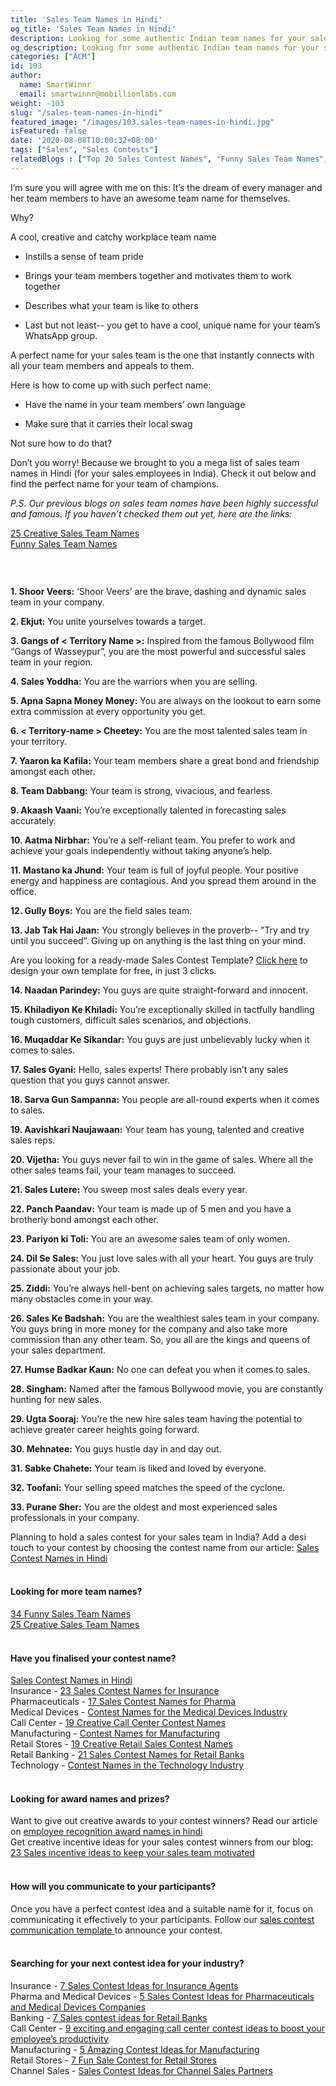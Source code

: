 ```yaml
---
title: 'Sales Team Names in Hindi'
og_title: 'Sales Team Names in Hindi'
description: Looking for some authentic Indian team names for your salesforce in India? Here is our list of cool, creative and catchy sales team names in Hindi
og_description: Looking for some authentic Indian team names for your salesforce in India? Here is our list of cool, creative and catchy sales team names in Hindi
categories: ["ACM"]
id: 103
author:
  name: SmartWinnr
  email: smartwinnr@mobillionlabs.com
weight: -103
slug: "/sales-team-names-in-hindi"
featured_image: "/images/103.sales-team-names-in-hindi.jpg"
isFeatured: false
date: '2020-08-08T10:00:32+08:00'
tags: ["Sales", "Sales Contests"]
relatedBlogs : ["Top 20 Sales Contest Names", "Funny Sales Team Names", "25 Creative Sales Team Names", "Sales Contest Names in Hindi", "23 Sales incentive ideas to keep your sales team motivated", "Sales Contest Communication Template"]
---
```


I’m sure you will agree with me on this: It’s the dream of every manager and her team members to have an awesome team name for themselves. 

Why?

A cool, creative and catchy workplace team name 

* Instills a sense of team pride

* Brings your team members together and motivates them to work together

* Describes what your team is like to others

* Last but not least-- you get to have a cool, unique name for your team’s WhatsApp group.

A perfect name for your sales team is the one that instantly connects with all your team members and appeals to them. 

Here is how to come up with such perfect name:

* Have the name in your team members’ own language 

* Make sure that it carries their local swag 

Not sure how to do that?

Don’t you worry! Because we brought to you a mega list of sales team names in Hindi (for your sales employees in India). Check it out below and find the perfect name for your team of champions.

_P.S. Our previous blogs on sales team names have been highly successful and famous. If you haven’t checked them out yet, here are the links:_

<div class="ml-margin-bottom10"> 
<a href="https://www.smartwinnr.com/post/25-creative-sales-team-names/" target="_blank" class="ml-desc-text">25 Creative Sales Team Names</a><br>
<a href="https://www.smartwinnr.com/post/funny-sales-team-names/" target="_blank" class="ml-desc-text">Funny Sales Team Names</a>
</div>  

<a href="https://tools.smartwinnr.com/#/contest-names-generator?utm_medium=banner&utm_source=blog&utm_campaign=high+traffic" rel="noreferrer" target="_blank"><img class="" alt="" src="/images/Contest_Names_Banner.png" class="ml-padding-top0 ml-padding-bottom0"></a>


<br>

**1. Shoor Veers:** ‘Shoor Veers’ are the brave, dashing and dynamic sales team in your company.

**2. Ekjut:** You unite yourselves towards a target.

**3. Gangs of < Territory Name >:** Inspired from the famous Bollywood film “Gangs of Wasseypur”, you are the most powerful and successful sales team in your region.

**4. Sales Yoddha:** You are the warriors when you are selling.

**5. Apna Sapna Money Money:** You are always on the lookout to earn some extra commission at every opportunity you get.

**6. < Territory-name > Cheetey:** You are the most talented sales team in your territory.

**7. Yaaron ka Kafila:** Your team members share a great bond and friendship amongst each other.

**8. Team Dabbang:** Your team is strong, vivacious, and fearless. 

**9. Akaash Vaani:** You’re exceptionally talented in forecasting sales accurately.

**10. Aatma Nirbhar:** You’re a self-reliant team. You prefer to work and achieve your goals independently without taking anyone’s help.

**11. Mastano ka Jhund:** Your team is full of joyful people. Your positive energy and happiness are contagious. And you spread them around in the office.

**12. Gully Boys:** You are the field sales team.

**13. Jab Tak Hai Jaan:** You strongly believes in the proverb-- ”Try and try until you succeed”. Giving up on anything is the last thing on your mind. 

<div class="ml_pro_tip ml-margin-top20 ml-margin-bottom20">
  Are you looking for a ready-made <span class="ml_text_bold">Sales Contest Template?</span> <a href="https://tools.smartwinnr.com/#/contest-theme-generator" rel="noreferrer" target="_blank" class="ml_custom_link">Click here</a> to design your own template for free, in just 3 clicks.
</div>

**14. Naadan Parindey:** You guys are quite straight-forward and innocent.

**15. Khiladiyon Ke Khiladi:** You’re exceptionally skilled in tactfully handling tough customers, difficult sales scenarios, and objections.

**16. Muqaddar Ke Sikandar:** You guys are just unbelievably lucky when it comes to sales.

**17. Sales Gyani:** Hello, sales experts! There probably isn’t any sales question that you guys cannot answer.

**18. Sarva Gun Sampanna:** You people are all-round experts when it comes to sales.

**19. Aavishkari Naujawaan:** Your team has young, talented and creative sales reps.

**20. Vijetha:** You guys never fail to win in the game of sales. Where all the other sales teams fail, your team manages to succeed.

**21. Sales Lutere:** You sweep most sales deals every year.

**22. Panch Paandav:** Your team is made up of 5 men and you have a brotherly bond amongst each other.

**23. Pariyon ki Toli:** You are an awesome sales team of only women.

**24. Dil Se Sales:** You just love sales with all your heart. You guys are truly passionate about your job.

**25. Ziddi:** You’re always hell-bent on achieving sales targets, no matter how many obstacles come in your way.

**26. Sales Ke Badshah:** You are the wealthiest sales team in your company. You guys bring in more money for the company and also take more commission than any other team. So, you all are the kings and queens of your sales department.

**27. Humse Badkar Kaun:** No one can defeat you when it comes to sales.

**28. Singham:** Named after the famous Bollywood movie, you are constantly hunting for new sales.

**29. Ugta Sooraj:** You’re the new hire sales team having the potential to achieve greater career heights going forward.

**30. Mehnatee:** You guys hustle day in and day out.

**31. Sabke Chahete:** Your team is liked and loved by everyone.

**32. Toofani:** Your selling speed matches the speed of the cyclone.

**33. Purane Sher:** You are the oldest and most experienced sales professionals in your company.

<div class="ml-margin-bottom10"> Planning to hold a sales contest for your sales team in India? Add a desi touch to your contest by choosing the contest name from our article: <a href="https://www.smartwinnr.com/post/sales-contest-names-in-hindi/" target="_blank" class="ml-desc-text">Sales Contest Names in Hindi</a></div>

<br>

#### **Looking for more team names?**

<div class="ml-margin-bottom10"><a href="https://www.smartwinnr.com/post/funny-sales-team-names/" target="_blank" class="ml_custom_link">34 Funny Sales Team Names</a></div>

<div class="ml-margin-bottom10"><a href="https://www.smartwinnr.com/post/25-creative-sales-team-names/" target="_blank" class="ml_custom_link">25 Creative Sales Team Names</a></div>

<br>

#### **Have you finalised your contest name?**

<div class="ml-margin-bottom10"><a href="https://www.smartwinnr.com/post/sales-contest-names-in-hindi/" target="_blank" class="ml_custom_link">Sales Contest Names in Hindi</a></div>

<div class="ml-margin-bottom10">Insurance - <a href="https://smartwinnr.com/post/23-sales-contest-names-for-insurance" target="_blank" class="ml_custom_link">23 Sales Contest Names for Insurance</a></div>

<div class="ml-margin-bottom10">Pharmaceuticals - <a href="https://smartwinnr.com/post/17-sales-contest-names-for-pharma/" target="_blank" class="ml_custom_link">17 Sales Contest Names for Pharma</a></div>

<div class="ml-margin-bottom10">Medical Devices - <a href="https://smartwinnr.com/post/contest-names-for-the-medical-devices-industry/" target="_blank" class="ml_custom_link">Contest Names for the Medical Devices Industry</a></div>

<div class="ml-margin-bottom10">Call Center - <a href="https://smartwinnr.com/post/19-creative-call-center-contest-names/" target="_blank" class="ml_custom_link">19 Creative Call Center Contest Names</a></div>

<div class="ml-margin-bottom10">Manufacturing - <a href="https://smartwinnr.com/post/contest-names-for-manufacturing/" target="_blank" class="ml_custom_link">Contest Names for Manufacturing</a></div>

<div class="ml-margin-bottom10">Retail Stores - <a href="https://smartwinnr.com/post/19-creative-retail-sales-contest-names/" target="_blank" class="ml_custom_link">19 Creative Retail Sales Contest Names</a></div>

<div class="ml-margin-bottom10">Retail Banking - <a href="https://smartwinnr.com/post/21-sales-contest-names-for-retail-banks/" target="_blank" class="ml_custom_link">21 Sales Contest Names for Retail Banks</a></div>

<div class="ml-margin-bottom10">Technology - <a href="https://smartwinnr.com/post/contest-names-in-the-technology-industry/" target="_blank" class="ml_custom_link">Contest Names in the Technology Industry</a></div>

<br>

#### **Looking for award names and prizes?**

<div class="ml-margin-bottom10">Want to give out creative awards to your contest winners? Read our article on <a href="https://www.smartwinnr.com/post/employee-recognition-award-names-in-hindi/" target="_blank" class="ml_custom_link">employee recognition award names in hindi</a></div>

<div class="ml-margin-bottom10">Get creative incentive ideas for your sales contest winners from our blog: <a href="https://www.smartwinnr.com/post/sales-incentive-ideas-to-keep-your-sales-team-motivated/" target="_blank" class="ml_custom_link">23 Sales incentive ideas to keep your sales team motivated</a></div>

<br>

#### **How will you communicate to your participants?**

<div class="ml-margin-bottom10">Once you have a perfect contest idea and a suitable name for it, focus on communicating it effectively to your participants. Follow our <a href="https://www.smartwinnr.com/post/sales-contest-communication-template/" target="_blank" class="ml_custom_link">sales contest communication template </a>to announce your contest.</div>

<br>

#### **Searching for your next contest idea for your industry?**

<div class="ml-margin-bottom10">Insurance - <a href="https://www.smartwinnr.com/post/sales-contests-for-the-insurance-agents/" target="_blank" class="ml_custom_link">7 Sales Contest Ideas for Insurance Agents</a></div>

<div class="ml-margin-bottom10">Pharma and Medical Devices - <a href="https://www.smartwinnr.com/post/5-sales-contests-for-pharma-and-medical-device-companies/" target="_blank" class="ml_custom_link">5 Sales Contest Ideas for Pharmaceuticals and Medical Devices Companies</a></div>

<div class="ml-margin-bottom10">Banking - <a href="https://www.smartwinnr.com/post/7-sales-contests-for-retail-banks/" target="_blank" class="ml_custom_link">7 Sales contest ideas for Retail Banks</a></div>

<div class="ml-margin-bottom10">Call Center - <a href="https://www.smartwinnr.com/post/9-exciting-and-engaging-call-center-contest-ideas-to-boost-your-employee-productivity/" target="_blank" class="ml_custom_link">9 exciting and engaging call center contest ideas to boost your employee’s productivity</a></div>

<div class="ml-margin-bottom10">Manufacturing - <a href="https://www.smartwinnr.com/post/5-amazing-contest-ideas-for-manufacturing-units/" target="_blank" class="ml_custom_link">5 Amazing Contest Ideas for Manufacturing</a></div>

<div class="ml-margin-bottom10">Retail Stores - <a href="https://www.smartwinnr.com/post/7-fun-sales-contests-for-retail-stores/" target="_blank" class="ml_custom_link">7 Fun Sale Contest for Retail Stores</a></div>

<div class="ml-margin-bottom10">Channel Sales - <a href="https://www.smartwinnr.com/post/sales-contest-ideas-for-channel-sales-partners/" target="_blank" class="ml_custom_link">Sales Contest Ideas for Channel Sales Partners</a></div>
